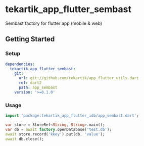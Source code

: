 # tekartik_app_flutter_sembast

Sembast factory for flutter app (mobile & web)

## Getting Started

### Setup

```yaml
dependencies:
  tekartik_app_flutter_sembast:
    git:
      url: git://github.com/tekartik/app_flutter_utils.dart
      ref: dart2
      path: app_sembast
    version: '>=0.1.0'
```

### Usage

```dart
import 'package:tekartik_app_flutter_idb/app_sembast.dart';

var store = StoreRef<String, String>.main();
var db = await factory.openDatabase('test.db');
await store.record('kkey').put(db, 'value');
await db.close();
```